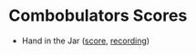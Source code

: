 # Combobulators Scores

- Hand in the Jar ([score](https://github.com/timniven/combobulators_scores/blob/master/hand-in-the-jar/Hand-in-the-Jar.pdf), [recording](https://soundcloud.com/combobulators/hand-in-the-jar))

